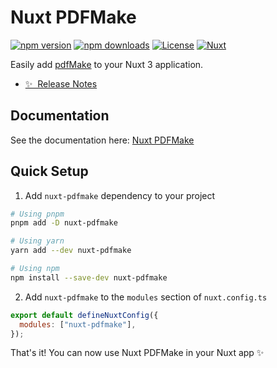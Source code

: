 # Nuxt PDFMake

[![npm version][npm-version-src]][npm-version-href]
[![npm downloads][npm-downloads-src]][npm-downloads-href]
[![License][license-src]][license-href]
[![Nuxt][nuxt-src]][nuxt-href]

Easily add <a target="_blank" href="http://pdfmake.org/#/">pdfMake</a> to your Nuxt 3 application.

- [✨ &nbsp;Release Notes](/CHANGELOG.md)
  <!-- - [🏀 Online playground](https://stackblitz.com/github/your-org/nuxt-pdfmake?file=playground%2Fapp.vue) -->
  <!-- - [📖 &nbsp;Documentation](https://example.com) -->

## Documentation

See the documentation here: [Nuxt PDFMake](https://nuxt-pdfmake.behonbaker.com/)

## Quick Setup

1. Add `nuxt-pdfmake` dependency to your project

```bash
# Using pnpm
pnpm add -D nuxt-pdfmake

# Using yarn
yarn add --dev nuxt-pdfmake

# Using npm
npm install --save-dev nuxt-pdfmake
```

2. Add `nuxt-pdfmake` to the `modules` section of `nuxt.config.ts`

```js
export default defineNuxtConfig({
  modules: ["nuxt-pdfmake"],
});
```

That's it! You can now use Nuxt PDFMake in your Nuxt app ✨

<!-- Badges -->

[npm-version-src]: https://img.shields.io/npm/v/nuxt-pdfmake/latest.svg?style=flat&colorA=18181B&colorB=28CF8D
[npm-version-href]: https://npmjs.com/package/nuxt-pdfmake
[npm-downloads-src]: https://img.shields.io/npm/dm/nuxt-pdfmake.svg?style=flat&colorA=18181B&colorB=28CF8D
[npm-downloads-href]: https://npmjs.com/package/nuxt-pdfmake
[license-src]: https://img.shields.io/npm/l/nuxt-pdfmake.svg?style=flat&colorA=18181B&colorB=28CF8D
[license-href]: https://npmjs.com/package/nuxt-pdfmake
[nuxt-src]: https://img.shields.io/badge/Nuxt-18181B?logo=nuxt.js
[nuxt-href]: https://nuxt.com
